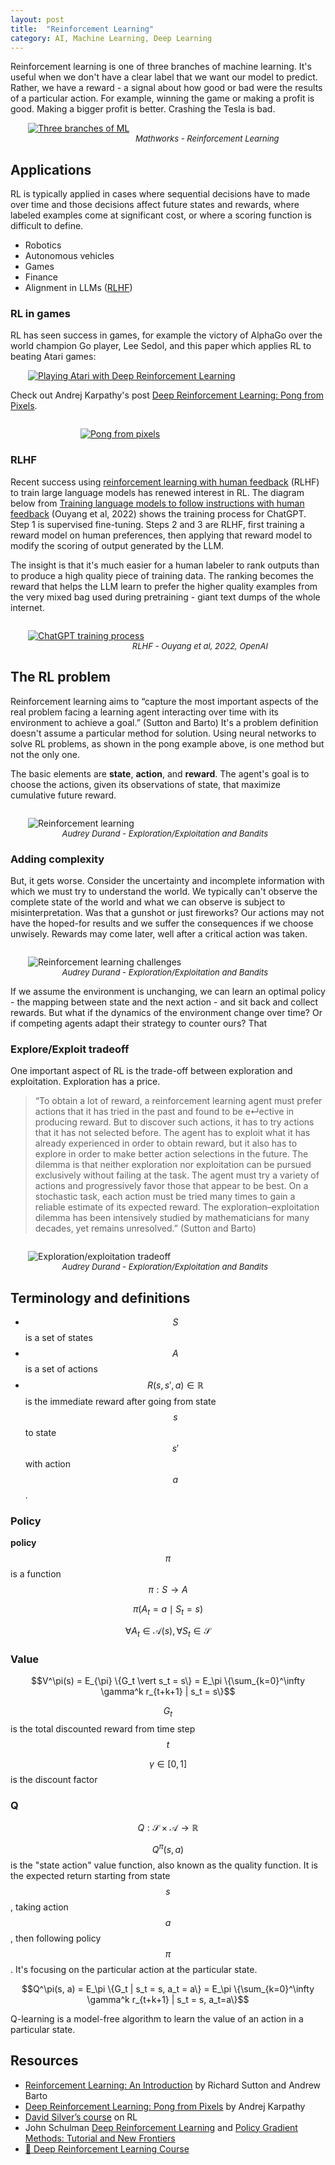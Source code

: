 ```yaml
---
layout: post
title:  "Reinforcement Learning"
category: AI, Machine Learning, Deep Learning
---
```


Reinforcement learning is one of three branches of machine learning. It's useful when we don't have a clear label that we want our model to predict. Rather, we have a reward - a signal about how good or bad were the results of a particular action. For example, winning the game or making a profit is good. Making a bigger profit is better. Crashing the Tesla is bad.

<figure style="width: 90%; margin-left: 2em;">
    <a href="https://mathworks.com/discovery/reinforcement-learning.html" target="_blank">
    <img
      src="/images/three-branches-of-ml.png"
       alt="Three branches of ML"
       class="img-responsive"
      >
    </a>
    <figcaption style="font-size: small; font-style: italic; text-align: right; margin-right: 4em;">Mathworks - Reinforcement Learning</figcaption>
</figure>

## Applications

RL is typically applied in cases where sequential decisions have to made over time and those decisions affect future states and rewards,  where labeled examples come at significant cost, or where a scoring function is difficult to define.

- Robotics
- Autonomous vehicles
- Games
- Finance
- Alignment in LLMs ([RLHF][6])

### RL in games

RL has seen success in games, for example the victory of AlphaGo over the world champion Go player, Lee Sedol, and this paper which applies RL to beating Atari games:

<figure style="width: 90%; margin-left: 2em;">
    <a href="https://arxiv.org/pdf/1312.5602" target="_blank">
    <img
      src="/images/playing-atari-with-deep-rl.png"
       alt="Playing Atari with Deep Reinforcement Learning"
       class="img-responsive"
      >
    </a>
</figure>

Check out Andrej Karpathy's post [Deep Reinforcement Learning: Pong from Pixels][2].

<figure style="margin-left: 8em; margin-top: 2em;">
    <a href="https://karpathy.github.io/2016/05/31/rl/" target="_blank">
    <img
      src="/images/pong-from-pixels.png"
       alt="Pong from pixels"
       class="img-responsive"
      >
    </a>
</figure>


### RLHF

Recent success using [reinforcement learning with human feedback][6] (RLHF) to train large language models has renewed interest in RL. The diagram below from [Training language models to follow instructions with human feedback][8] (Ouyang et al, 2022) shows the training process for ChatGPT. Step 1 is supervised fine-tuning. Steps 2 and 3 are RLHF, first training a reward model on human preferences, then applying that reward model to modify the scoring of output generated by the LLM.

The insight is that it's much easier for a human labeler to rank outputs than to produce a high quality piece of training data. The ranking becomes the reward that helps the LLM learn to prefer the higher quality examples from the very mixed bag used during pretraining - giant text dumps of the whole internet.

<figure style="margin-left: 2em; margin-top: 2em;">
    <a href="https://arxiv.org/pdf/2203.02155" target="_blank">
    <img
      src="/images/openai-rlhf.png"
       alt="ChatGPT training process"
       class="img-responsive"
      >
    </a>
    <figcaption style="font-size: small; font-style: italic; text-align: right; margin-right: 4em;">RLHF - Ouyang et al, 2022, OpenAI</figcaption>
</figure>


## The RL problem

Reinforcement learning aims to “capture the most important aspects of the real problem facing a learning agent interacting over time with its environment to achieve a goal.” (Sutton and Barto) It's a problem definition doesn't assume a particular method for solution. Using neural networks to solve RL problems, as shown in the pong example above, is one method but not the only one.

The basic elements are **state**, **action**, and **reward**. The agent's goal is to choose the actions, given its observations of state, that maximize cumulative future reward.

<figure style="margin-left: 2em; margin-top: 2em;">
    <img
      src="/images/reinforcement-learning.png"
       alt="Reinforcement learning"
       class="img-responsive"
      >
    <figcaption style="font-size: small; font-style: italic; text-align: right; margin-right: 4em;">Audrey Durand - Exploration/Exploitation and Bandits</figcaption>
</figure>


### Adding complexity

But, it gets worse. Consider the uncertainty and incomplete information with which we must try to understand the world. We typically can't observe the complete state of the world and what we can observe is subject to misinterpretation. Was that a gunshot or just fireworks? Our actions may not have the hoped-for results and we suffer the consequences if we choose unwisely. Rewards may come later, well after a critical action was taken.

<figure style="margin-left: 2em; margin-top: 2em;">
    <img
      src="/images/reinforcement-learning-challenges.png"
       alt="Reinforcement learning challenges"
       class="img-responsive"
      >
    <figcaption style="font-size: small; font-style: italic; text-align: right; margin-right: 4em;">Audrey Durand - Exploration/Exploitation and Bandits</figcaption>
</figure>

If we assume the environment is unchanging, we can learn an optimal policy - the mapping between state and the next action - and sit back and collect rewards. But what if the dynamics of the environment change over time? Or if competing agents adapt their strategy to counter ours? That

### Explore/Exploit tradeoff

One important aspect of RL is the trade-off between exploration and exploitation. Exploration has a price.

> “To obtain a lot of reward, a reinforcement learning agent must prefer actions that it has tried in the past and found to be e↵ective in producing reward. But to discover such actions, it has to try actions that it has not selected before. The agent has to exploit what it has already experienced in order to obtain reward, but it also has to explore in order to make better action selections in the future. The dilemma is that neither exploration nor exploitation can be pursued exclusively without failing at the task. The agent must try a variety of actions and progressively favor those that appear to be best. On a stochastic task, each action must be tried many times to gain a reliable estimate of its expected reward. The exploration–exploitation dilemma has been intensively studied by mathematicians for many decades, yet remains unresolved.” (Sutton and Barto)

<figure style="margin-left: 2em; margin-top: 2em;">
    <img
      src="/images/exploration-exploitation.png"
       alt="Exploration/exploitation tradeoff"
       class="img-responsive"
      >
    <figcaption style="font-size: small; font-style: italic; text-align: right; margin-right: 4em;">Audrey Durand - Exploration/Exploitation and Bandits</figcaption>
</figure>

## Terminology and definitions

- $$S$$ is a set of states
- $$A$$ is a set of actions
- $$R(s, s', a) \in \mathbb{R}$$ is the immediate reward after going from state $$s$$ to state $$s'$$ with action $$a$$.


### Policy

**policy** $$\pi$$ is a function $$\pi: S \rightarrow A$$

$$ \pi(A_t = a \mid S_t = s) $$

$$ \forall A_t \in \mathcal{A}(s), \forall S_t \in \mathcal{S} $$

### Value

$$V^\pi(s) = E_{\pi} \{G_t \vert s_t = s\} = E_\pi \{\sum_{k=0}^\infty \gamma^k r_{t+k+1} | s_t = s\}$$

$$G_t$$ is the total discounted reward from time step $$t$$

$$\gamma \in [0, 1]$$ is the discount factor


### Q

$$Q: \mathcal{S} \times \mathcal{A} \to \mathbb{R}$$

$$Q^\pi(s, a)$$ is the "state action" value function, also known as the quality function. It is the expected return starting from state $$s$$, taking action $$a$$, then following policy $$\pi$$. It's focusing on the particular action at the particular state.

$$Q^\pi(s, a) = E_\pi \{G_t | s_t = s, a_t = a\}  = E_\pi \{\sum_{k=0}^\infty \gamma^k r_{t+k+1} | s_t = s, a_t=a\}$$

Q-learning is a model-free algorithm to learn the value of an action in a particular state.

## Resources

- [Reinforcement Learning: An Introduction][1] by Richard Sutton and Andrew Barto
- [Deep Reinforcement Learning: Pong from Pixels][2] by Andrej Karpathy
- [David Silver’s course][3] on RL
- John Schulman [Deep Reinforcement Learning][4] and [Policy Gradient Methods: Tutorial and New Frontiers][5]
- [🤗 Deep Reinforcement Learning Course][11]


[1]: http://incompleteideas.net/book/the-book-2nd.html
[2]: https://karpathy.github.io/2016/05/31/rl/
[3]: https://www.davidsilver.uk/teaching/
[4]: https://www.youtube.com/watch?v=oPGVsoBonLM
[5]: https://www.youtube.com/watch?v=y4ci8whvS1E
[6]: https://huyenchip.com/2023/05/02/rlhf.html
[7]: https://mathworks.com/discovery/reinforcement-learning.html
[8]: https://arxiv.org/pdf/2203.02155
[9]: https://arxiv.org/abs/2307.11046
[10]: https://aman.ai/primers/ai/deep-rl/
[11]: https://huggingface.co/learn/deep-rl-course/unit0/introduction?fw=pt
